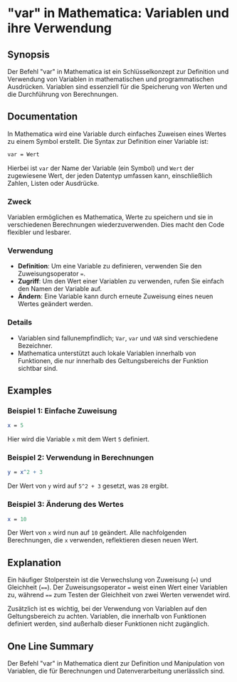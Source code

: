 <!--
Meta Description: # "var" in Mathematica: Variablen und ihre Verwendung ## Synopsis Der Befehl "var" in Mathematica ist ein Schlüsselkonzept zur Definition und Verwendu...
Meta Keywords: der, variablen, und, von, mathematica
-->

# "var" in Mathematica: Variablen und ihre Verwendung

## Synopsis
Der Befehl "var" in Mathematica ist ein Schlüsselkonzept zur Definition und Verwendung von Variablen in mathematischen und programmatischen Ausdrücken. Variablen sind essenziell für die Speicherung von Werten und die Durchführung von Berechnungen.

## Documentation
In Mathematica wird eine Variable durch einfaches Zuweisen eines Wertes zu einem Symbol erstellt. Die Syntax zur Definition einer Variable ist:

```mathematica
var = Wert
```

Hierbei ist `var` der Name der Variable (ein Symbol) und `Wert` der zugewiesene Wert, der jeden Datentyp umfassen kann, einschließlich Zahlen, Listen oder Ausdrücke.

### Zweck
Variablen ermöglichen es Mathematica, Werte zu speichern und sie in verschiedenen Berechnungen wiederzuverwenden. Dies macht den Code flexibler und lesbarer.

### Verwendung
- **Definition**: Um eine Variable zu definieren, verwenden Sie den Zuweisungsoperator `=`.
- **Zugriff**: Um den Wert einer Variablen zu verwenden, rufen Sie einfach den Namen der Variable auf.
- **Ändern**: Eine Variable kann durch erneute Zuweisung eines neuen Wertes geändert werden.

### Details
- Variablen sind fallunempfindlich; `Var`, `var` und `VAR` sind verschiedene Bezeichner.
- Mathematica unterstützt auch lokale Variablen innerhalb von Funktionen, die nur innerhalb des Geltungsbereichs der Funktion sichtbar sind.

## Examples
### Beispiel 1: Einfache Zuweisung
```mathematica
x = 5
```
Hier wird die Variable `x` mit dem Wert `5` definiert.

### Beispiel 2: Verwendung in Berechnungen
```mathematica
y = x^2 + 3
```
Der Wert von `y` wird auf `5^2 + 3` gesetzt, was `28` ergibt.

### Beispiel 3: Änderung des Wertes
```mathematica
x = 10
```
Der Wert von `x` wird nun auf `10` geändert. Alle nachfolgenden Berechnungen, die `x` verwenden, reflektieren diesen neuen Wert.

## Explanation
Ein häufiger Stolperstein ist die Verwechslung von Zuweisung (`=`) und Gleichheit (`==`). Der Zuweisungsoperator `=` weist einen Wert einer Variablen zu, während `==` zum Testen der Gleichheit von zwei Werten verwendet wird. 

Zusätzlich ist es wichtig, bei der Verwendung von Variablen auf den Geltungsbereich zu achten. Variablen, die innerhalb von Funktionen definiert werden, sind außerhalb dieser Funktionen nicht zugänglich.

## One Line Summary
Der Befehl "var" in Mathematica dient zur Definition und Manipulation von Variablen, die für Berechnungen und Datenverarbeitung unerlässlich sind.